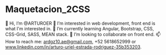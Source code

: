 # Maquetacion_2CSS

👋 Hi, I’m @ARTUROER
👀 I’m interested in web development, front end is what I'm interested in.
🌱 I’m currently learning Angular, Bootstrap, CSS, CSS-Grid, SASS, MEAN stack.
💞️ I’m looking to collaborate on front end.
📫 How to reach me: ardgz10.ae@gmail.com, +52 5618652999 or www.linkedin.com/in/arturo-uriel-estrada-rodriguez-35b353203.
